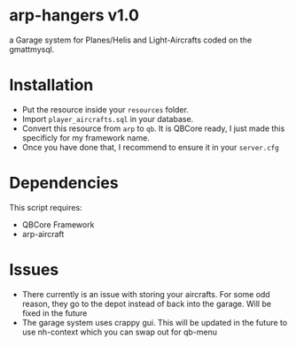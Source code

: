 # arp-hangers v1.0
a Garage system for Planes/Helis and Light-Aircrafts coded on the gmattmysql.

# Installation

- Put the resource inside your `resources` folder.
- Import `player_aircrafts.sql` in your database. 
- Convert this resource from `arp` to `qb`. It is QBCore ready, I just made this specificly for my framework name.
- Once you have done that, I recommend to ensure it in your `server.cfg`

# Dependencies

This script requires:

- QBCore Framework 
- arp-aircraft

# Issues

- There currently is an issue with storing your aircrafts. For some odd reason, they go to the depot instead of back into the garage. Will be fixed in the future
- The garage system uses crappy gui. This will be updated in the future to use nh-context which you can swap out for qb-menu

